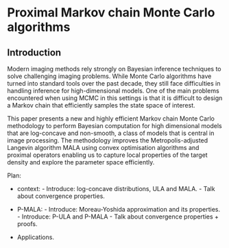 # Proximal Markov chain Monte Carlo algorithms

## Introduction


Modern imaging methods rely strongly on Bayesian inference techniques to solve challenging imaging problems. While Monte Carlo algorithms have turned into standard tools over the past decade, they still face difficulties in handling inference for high-dimensional models. One of the main problems encountered when using MCMC in this settings is that it is difficult to design a Markov chain that efficiently samples the state space of interest.

This paper presents a new and highly efficient Markov chain Monte Carlo methodology to perform Bayesian computation for high dimensional models that are log-concave and non-smooth, a class of models that is central in image processing. The methodology improves the Metropolis-adjusted Langevin algorithm MALA using convex optimisation algorithms and proximal operators enabling us to capture local properties of the target density and explore the parameter space efficiently.


Plan:
- context:
          - Introduce: log-concave distributions, ULA and MALA.
          - Talk about convergence properties.
          
- P-MALA: 
          - Introduce: Moreau-Yoshida approximation and its properties.
          - Introduce: P-ULA and P-MALA
          - Talk about convergence properties + proofs.
          
- Applications.
          

